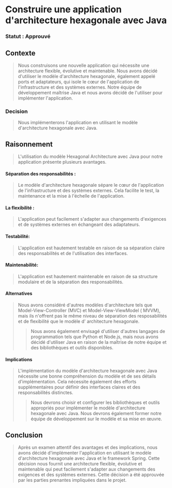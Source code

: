 # Construire une application d'architecture hexagonale avec Java

### Statut : Approuvé

## Contexte

> Nous construisons une nouvelle application qui nécessite une architecture flexible, évolutive et maintenable. Nous
> avons décidé d'utiliser le modèle d'architecture hexagonale, également appelé ports et adaptateurs, qui isole le cœur
> de
> l'application de l'infrastructure et des systèmes externes. Notre équipe de développement maîtrise Java et nous avons
> décidé de l'utiliser pour implémenter l'application.

### Decision

> Nous implémenterons l'application en utilisant le modèle d'architecture hexagonale avec Java.

## Raisonnement

> L'utilisation du modèle Hexagonal Architecture avec Java pour notre application présente plusieurs avantages.

#### Séparation des responsabilités :

> Le modèle d'architecture hexagonale sépare le cœur de l'application de l'infrastructure et des systèmes externes. Cela
> facilite le test, la maintenance et la mise à l'échelle de l'application.

#### La flexibilité :

> L'application peut facilement s'adapter aux changements d'exigences et de systèmes externes en échangeant des
> adaptateurs.

#### Testabilité:

> L'application est hautement testable en raison de sa séparation claire des responsabilités et de l'utilisation des
> interfaces.

#### Maintenabilité:

> L'application est hautement maintenable en raison de sa structure modulaire et de la séparation des responsabilités.

#### Alternatives

> Nous avons considéré d'autres modèles d'architecture tels que Model-View-Controller (MVC) et Model-View-ViewModel (
> MVVM), mais ils n'offrent pas le même niveau de séparation des resposabilités et de flexibilité que le modèle d'
> architecture hexagonale.
>> Nous avons également envisagé d'utiliser d'autres langages de programmation tels que Python et Node.js, mais nous
> > avons décidé d'utiliser Java en raison de la maîtrise de notre équipe et des bibliothèques et outils disponibles.

#### Implications

> L'implémentation du modèle d'architecture hexagonale avec Java nécessite une bonne compréhension du modèle et de ses
> détails d'implémentation. Cela nécessite également des efforts supplémentaires pour définir des interfaces claires et
> des responsabilités distinctes.
>> Nous devrons choisir et configurer les bibliothèques et outils appropriés pour implémenter le modèle d'architecture
> > hexagonale avec Java. Nous devrons également former notre équipe de développement sur le modèle et sa mise en œuvre.

## Conclusion

> Après un examen attentif des avantages et des implications, nous avons décidé d'implémenter l'application en utilisant
> le modèle d'architecture hexagonale avec Java et le framework Spring. Cette décision nous fournit une architecture
> flexible, évolutive et
> maintenable qui peut facilement s'adapter aux changements des exigences et des systèmes externes. Cette décision a été
> approuvée par les parties prenantes impliquées dans le projet.